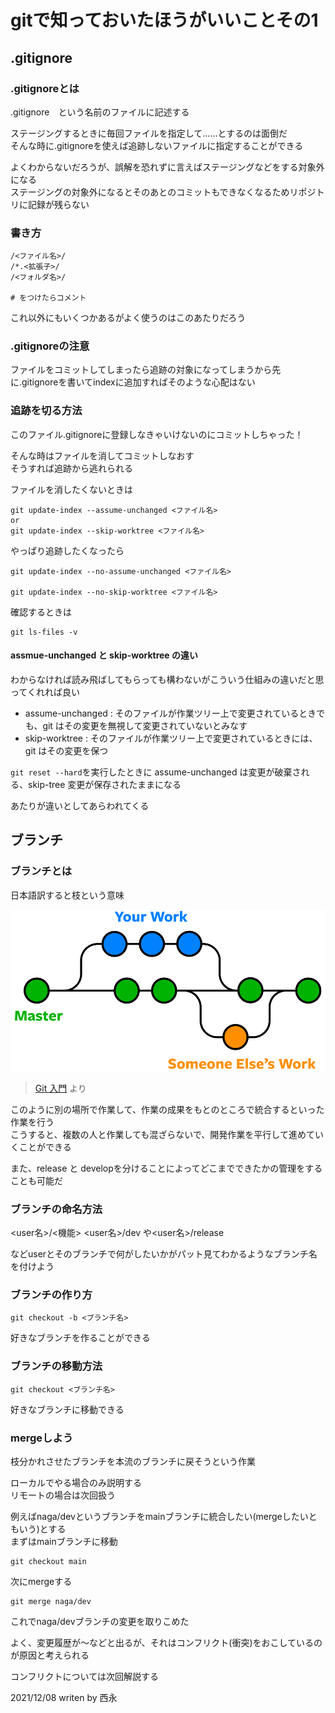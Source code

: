# gitで知っておいたほうがいいことその1

## .gitignore

### .gitignoreとは

.gitignore　という名前のファイルに記述する

ステージングするときに毎回ファイルを指定して……とするのは面倒だ  
そんな時に.gitignoreを使えば追跡しないファイルに指定することができる  

よくわからないだろうが、誤解を恐れずに言えばステージングなどをする対象外になる  
ステージングの対象外になるとそのあとのコミットもできなくなるためリポジトリに記録が残らない

### 書き方

```.gitignore
/<ファイル名>/
/*.<拡張子>/
/<フォルダ名>/

# をつけたらコメント
```

これ以外にもいくつかあるがよく使うのはこのあたりだろう

### .gitignoreの注意

ファイルをコミットしてしまったら追跡の対象になってしまうから先に.gitignoreを書いてindexに追加すればそのような心配はない

### 追跡を切る方法

このファイル.gitignoreに登録しなきゃいけないのにコミットしちゃった！

そんな時はファイルを消してコミットしなおす  
そうすれば追跡から逃れられる

ファイルを消したくないときは

```git
git update-index --assume-unchanged <ファイル名>
or
git update-index --skip-worktree <ファイル名>
```

やっぱり追跡したくなったら

```git
git update-index --no-assume-unchanged <ファイル名>

git update-index --no-skip-worktree <ファイル名>
```

確認するときは

```git
git ls-files -v
```

#### assmue-unchanged と skip-worktree の違い

わからなければ読み飛ばしてもらっても構わないがこういう仕組みの違いだと思ってくれれば良い

- assume-unchanged : そのファイルが作業ツリー上で変更されているときでも、git はその変更を無視して変更されていないとみなす
- skip-worktree : そのファイルが作業ツリー上で変更されているときには、git はその変更を保つ

`git reset --hard`を実行したときに assume-unchanged は変更が破棄される、skip-tree 変更が保存されたままになる

あたりが違いとしてあらわれてくる

## ブランチ

### ブランチとは

日本語訳すると枝という意味

![branch](imgs/branch.png)

>[Git 入門](https://qiita.com/sicentistengineer01/items/ce41661d9a9d44b66b23)
より

このように別の場所で作業して、作業の成果をもとのところで統合するといった作業を行う  
こうすると、複数の人と作業しても混ざらないで、開発作業を平行して進めていくことができる

また、release と developを分けることによってどこまでできたかの管理をすることも可能だ

### ブランチの命名方法

<user名>/<機能>
<user名>/dev や<user名>/release

などuserとそのブランチで何がしたいかがパット見てわかるようなブランチ名を付けよう

### ブランチの作り方

```git
git checkout -b <ブランチ名>
```

好きなブランチを作ることができる

### ブランチの移動方法

```git
git checkout <ブランチ名>
```

好きなブランチに移動できる

### mergeしよう

枝分かれさせたブランチを本流のブランチに戻そうという作業

ローカルでやる場合のみ説明する  
リモートの場合は次回扱う

例えばnaga/devというブランチをmainブランチに統合したい(mergeしたいともいう)とする  
まずはmainブランチに移動

```git
git checkout main
```

次にmergeする

```git
git merge naga/dev
```

これでnaga/devブランチの変更を取りこめた

よく、変更履歴が～などと出るが、それはコンフリクト(衝突)をおこしているのが原因と考えられる

コンフリクトについては次回解説する

2021/12/08
writen by 西永
